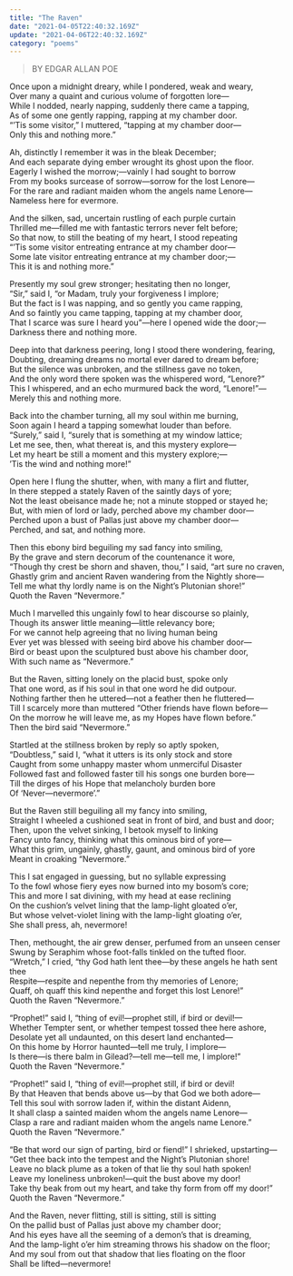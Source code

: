 ```yaml
---
title: "The Raven"
date: "2021-04-05T22:40:32.169Z"
update: "2021-04-06T22:40:32.169Z"
category: "poems"
---
```


> BY EDGAR ALLAN POE

Once upon a midnight dreary, while I pondered, weak and weary,\
Over many a quaint and curious volume of forgotten lore—\
While I nodded, nearly napping, suddenly there came a tapping,\
As of some one gently rapping, rapping at my chamber door.\
“’Tis some visitor,” I muttered, “tapping at my chamber door—\
Only this and nothing more.”

Ah, distinctly I remember it was in the bleak December;\
And each separate dying ember wrought its ghost upon the floor.\
Eagerly I wished the morrow;—vainly I had sought to borrow\
From my books surcease of sorrow—sorrow for the lost Lenore—\
For the rare and radiant maiden whom the angels name Lenore—\
Nameless here for evermore.

And the silken, sad, uncertain rustling of each purple curtain\
Thrilled me—filled me with fantastic terrors never felt before;\
So that now, to still the beating of my heart, I stood repeating\
“’Tis some visitor entreating entrance at my chamber door—\
Some late visitor entreating entrance at my chamber door;—\
This it is and nothing more.”

Presently my soul grew stronger; hesitating then no longer,\
“Sir,” said I, “or Madam, truly your forgiveness I implore;\
But the fact is I was napping, and so gently you came rapping,\
And so faintly you came tapping, tapping at my chamber door,\
That I scarce was sure I heard you”—here I opened wide the door;—\
Darkness there and nothing more.

Deep into that darkness peering, long I stood there wondering, fearing,\
Doubting, dreaming dreams no mortal ever dared to dream before;\
But the silence was unbroken, and the stillness gave no token,\
And the only word there spoken was the whispered word, “Lenore?”\
This I whispered, and an echo murmured back the word, “Lenore!”—\
Merely this and nothing more.

Back into the chamber turning, all my soul within me burning,\
Soon again I heard a tapping somewhat louder than before.\
“Surely,” said I, “surely that is something at my window lattice;\
Let me see, then, what thereat is, and this mystery explore—\
Let my heart be still a moment and this mystery explore;—\
’Tis the wind and nothing more!”

Open here I flung the shutter, when, with many a flirt and flutter,\
In there stepped a stately Raven of the saintly days of yore;\
Not the least obeisance made he; not a minute stopped or stayed he;\
But, with mien of lord or lady, perched above my chamber door—\
Perched upon a bust of Pallas just above my chamber door—\
Perched, and sat, and nothing more.

Then this ebony bird beguiling my sad fancy into smiling,\
By the grave and stern decorum of the countenance it wore,\
“Though thy crest be shorn and shaven, thou,” I said, “art sure no craven,\
Ghastly grim and ancient Raven wandering from the Nightly shore—\
Tell me what thy lordly name is on the Night’s Plutonian shore!”\
Quoth the Raven “Nevermore.”

Much I marvelled this ungainly fowl to hear discourse so plainly,\
Though its answer little meaning—little relevancy bore;\
For we cannot help agreeing that no living human being\
Ever yet was blessed with seeing bird above his chamber door—\
Bird or beast upon the sculptured bust above his chamber door,\
With such name as “Nevermore.”

But the Raven, sitting lonely on the placid bust, spoke only\
That one word, as if his soul in that one word he did outpour.\
Nothing farther then he uttered—not a feather then he fluttered—\
Till I scarcely more than muttered “Other friends have flown before—\
On the morrow he will leave me, as my Hopes have flown before.”\
Then the bird said “Nevermore.”

Startled at the stillness broken by reply so aptly spoken,\
“Doubtless,” said I, “what it utters is its only stock and store\
Caught from some unhappy master whom unmerciful Disaster\
Followed fast and followed faster till his songs one burden bore—\
Till the dirges of his Hope that melancholy burden bore\
Of ‘Never—nevermore’.”

But the Raven still beguiling all my fancy into smiling,\
Straight I wheeled a cushioned seat in front of bird, and bust and door;\
Then, upon the velvet sinking, I betook myself to linking\
Fancy unto fancy, thinking what this ominous bird of yore—\
What this grim, ungainly, ghastly, gaunt, and ominous bird of yore\
Meant in croaking “Nevermore.”

This I sat engaged in guessing, but no syllable expressing\
To the fowl whose fiery eyes now burned into my bosom’s core;\
This and more I sat divining, with my head at ease reclining\
On the cushion’s velvet lining that the lamp-light gloated o’er,\
But whose velvet-violet lining with the lamp-light gloating o’er,\
She shall press, ah, nevermore!

Then, methought, the air grew denser, perfumed from an unseen censer\
Swung by Seraphim whose foot-falls tinkled on the tufted floor.\
“Wretch,” I cried, “thy God hath lent thee—by these angels he hath sent thee\
Respite—respite and nepenthe from thy memories of Lenore;\
Quaff, oh quaff this kind nepenthe and forget this lost Lenore!”\
Quoth the Raven “Nevermore.”

“Prophet!” said I, “thing of evil!—prophet still, if bird or devil!—\
Whether Tempter sent, or whether tempest tossed thee here ashore,\
Desolate yet all undaunted, on this desert land enchanted—\
On this home by Horror haunted—tell me truly, I implore—\
Is there—is there balm in Gilead?—tell me—tell me, I implore!”\
Quoth the Raven “Nevermore.”

“Prophet!” said I, “thing of evil!—prophet still, if bird or devil!\
By that Heaven that bends above us—by that God we both adore—\
Tell this soul with sorrow laden if, within the distant Aidenn,\
It shall clasp a sainted maiden whom the angels name Lenore—\
Clasp a rare and radiant maiden whom the angels name Lenore.”\
Quoth the Raven “Nevermore.”

“Be that word our sign of parting, bird or fiend!” I shrieked, upstarting—\
“Get thee back into the tempest and the Night’s Plutonian shore!\
Leave no black plume as a token of that lie thy soul hath spoken!\
Leave my loneliness unbroken!—quit the bust above my door!\
Take thy beak from out my heart, and take thy form from off my door!”\
Quoth the Raven “Nevermore.”

And the Raven, never flitting, still is sitting, still is sitting\
On the pallid bust of Pallas just above my chamber door;\
And his eyes have all the seeming of a demon’s that is dreaming,\
And the lamp-light o’er him streaming throws his shadow on the floor;\
And my soul from out that shadow that lies floating on the floor\
Shall be lifted—nevermore!
